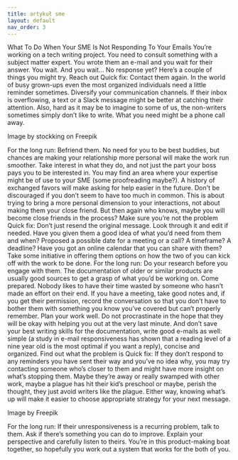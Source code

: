 ```yaml
---
title: artykuł sme
layout: default
nav_order: 3
---
```


What To Do When Your SME Is Not Responding To Your Emails
You’re working on a tech writing project. You need to consult something with a subject matter expert. You wrote them an e-mail and you wait for their answer. You wait. And you wait... No response yet? Here’s a couple of things you might try.
Reach out
Quick fix: Contact them again. In the world of busy grown-ups even the most organized individuals need a little reminder sometimes. Diversify your communication channels. If their inbox is overflowing, a text or a Slack message might be better at catching their attention. Also, hard as it may be to imagine to some of us, the non-writers sometimes simply don’t like to write. What you need might be a phone call away.
 
Image by stockking on Freepik 

For the long run: Befriend them. No need for you to be best buddies, but chances are making your relationship more personal will make the work run smoother. Take interest in what they do, and not just the part your boss pays you to be interested in. You may find an area where your expertise might be of use to your SME (some proofreading maybe?). A history of exchanged favors will make asking for help easier in the future. Don't be discouraged if you don’t seem to have too much in common. This is about trying to bring a more personal dimension to your interactions, not about making them your close friend. But then again who knows, maybe you will become close friends in the process?
Make sure you’re not the problem
Quick fix: Don’t just resend the original message. Look through it and edit if needed. Have you given them a good idea of what you’d need from them and when? Proposed a possible date for a meeting or a call? A timeframe? A deadline? Have you got an online calendar that you can share with them? Take some initiative in offering them options on how the two of you can kick off with the work to be done.
For the long run: Do your research before you engage with them. The documentation of older or similar products are usually good sources to get a grasp of what you’d be working on. Come prepared. Nobody likes to have their time wasted by someone who hasn’t made an effort on their end. If you have a meeting, take good notes and, if you get their permission, record the conversation so that you don’t have to bother them with something you know you’ve covered but can’t properly remember. Plan your work well. Do not procrastinate in the hope that they will be okay with helping you out at the very last minute. And don’t save your best writing skills for the documentation, write good e-mails as well: simple (a study in e-mail responsiveness has shown that a reading level of a nine year old is the most optimal if you want a reply), concise and organized.
Find out what the problem is
Quick fix: If they don’t respond to any reminders you have sent their way and you’ve no idea why, you may try contacting someone who’s closer to them and might have more insight on what’s stopping them. Maybe they’re away or really swamped with other work, maybe a plague has hit their kid’s preschool or maybe, perish the thought, they just avoid writers like the plague. Either way, knowing what’s up will make it easier to choose appropriate strategy for your next message.
 
Image by Freepik

For the long run: If their unresponsiveness is a recurring problem, talk to them. Ask if there’s something you can do to improve. Explain your perspective and carefully listen to theirs. You’re in this product-making boat together, so hopefully you work out a system that works for the both of you.
